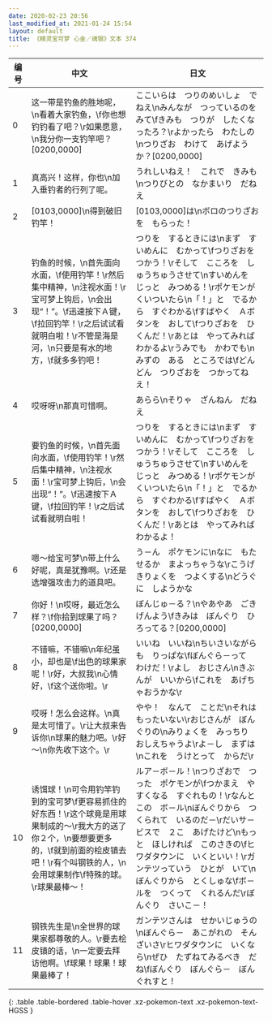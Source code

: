 ```yaml
---
date: 2020-02-23 20:56
last_modified_at: 2021-01-24 15:54
layout: default
title: 《精灵宝可梦 心金／魂银》文本 374
---
```

| 编号 | 中文 | 日文 |
| ---- | ---- | ---- |
| 0 | 这一带是钓鱼的胜地呢，\n看着大家钓鱼，\f你也想钓钓看了吧？\r如果愿意，\n我分你一支钓竿吧？[0200,0000] | ここいらは　つりのめいしょ　でねえ\nみんなが　つっているのを　みて\fきみも　つりが　したくなったろ？\rよかったら　わたしの\nつりざお　わけて　あげようか？[0200,0000] |
| 1 | 真高兴！这样，你也\n加入垂钓者的行列了呢。 | うれしいねえ！　これで　きみも\nつりびとの　なかまいり　だねえ |
| 2 | [0103,0000]\n得到破旧钓竿！ | [0103,0000]は\nボロのつりざおを　もらった！ |
| 3 | 钓鱼的时候，\n首先面向水面，\f使用钓竿！\r然后集中精神，\n注视水面！\r宝可梦上钩后，\n会出现“！”。\f迅速按下Ａ键，\f拉回钓竿！\r之后试试看就明白啦！\r不管是海是河，\n只要是有水的地方，\f就多多钓吧！ | つりを　するときには\nまず　すいめんに　むかって\fつりざおを　つかう！\rそして　こころを　しゅうちゅうさせて\nすいめんを　じっと　みつめる！\rポケモンが　くいついたら\n「！」と　でるから　すぐわかる\fすばやく　Ａボタンを　おして\fつりざおを　ひくんだ！\rあとは　やってみれば　わかるよ\rうみでも　かわでも\nみずの　ある　ところでは\fどんどん　つりざおを　つかってねえ！ |
| 4 | 哎呀呀\n那真可惜啊。 | あらら\nそりゃ　ざんねん　だねえ |
| 5 | 要钓鱼的时候，\n首先面向水面，\f使用钓竿！\r然后集中精神，\n注视水面！\r宝可梦上钩后，\n会出现“！”。\f迅速按下Ａ键，\f拉回钓竿！\r之后试试看就明白啦！ | つりを　するときには\nまず　すいめんに　むかって\fつりざおを　つかう！\rそして　こころを　しゅうちゅうさせて\nすいめんを　じっと　みつめる！\rポケモンが　くいついたら\n「！」と　でるから　すぐわかる\fすばやく　Ａボタンを　おして\fつりざおを　ひくんだ！\rあとは　やってみれば　わかるよ！ |
| 6 | 嗯～给宝可梦\n带上什么好呢，真是犹豫啊。\r还是选增强攻击力的道具吧。 | う－ん　ポケモンに\nなに　もたせるか　まよっちゃうな\rこうげきりょくを　つよくする\nどうぐに　しようかな |
| 7 | 你好！\n哎呀，最近怎么样？\f你拾到球果了吗？[0200,0000] | ぼんじゅ－る？\nやあやあ　ごきげんよう\fきみは　ぼんぐり　ひろってる？[0200,0000] |
| 8 | 不错嘛，不错嘛\n年纪虽小，却也是\f出色的球果家呢！\r好，大叔我\n心情好，\f这个送你啦。\r | いいね　いいね\nちいさいながらも　りっぱな\fぼんぐら－って　わけだ！\rよし　おじさん\nきぶんが　いいから\fこれを　あげちゃおうかな\r |
| 9 | 哎呀！怎么会这样。\n真是太可惜了。\r让大叔来告诉你\n球果的魅力吧。\r好～\n你先收下这个。\r | やや！　なんて　ことだ\nそれは　もったいない\rおじさんが　ぼんぐりの\nみりょくを　みっちり　おしえちゃうよ\rよ－し　まずは\nこれを　うけとって　からだ\r |
| 10 | 诱饵球！\n可令用钓竿钓到的宝可梦\f更容易抓住的好东西！\r这个球竟是用球果制成的～\r我大方的送了你２个，\n要想要更多的，\f就到前面的桧皮镇去吧！\r有个叫钢铁的人，\n会用球果制作\f特殊的球。\r球果最棒～！ | ルア－ボ－ル！\nつりざおで　つった　ポケモンが\fつかまえ　やすくなる　すぐれもの！\rなんと　この　ボ－ル\nぼんぐりから　つくられて　いるのだ－\rだいサ－ビスで　２こ　あげたけど\nもっと　ほしければ　このさきの\fヒワダタウンに　いくといい！\rガンテツっていう　ひとが　いて\nぼんぐりから　とくしゅな\fボ－ルを　つくって　くれるんだ\rぼんぐり　さいこ－！ |
| 11 | 钢铁先生是\n全世界的球果家都尊敬的人。\r要去桧皮镇的话，\n一定要去拜访他啊。\f球果！球果！球果最棒了！ | ガンテツさんは　せかいじゅうの\nぼんぐら－　あこがれの　そんざいさ\rヒワダタウンに　いくなら\nぜひ　たずねてみるべき　だね\fぼんぐり　ぼんぐら－　ぼんぐれすと！ |
{: .table .table-bordered .table-hover .xz-pokemon-text .xz-pokemon-text-HGSS }